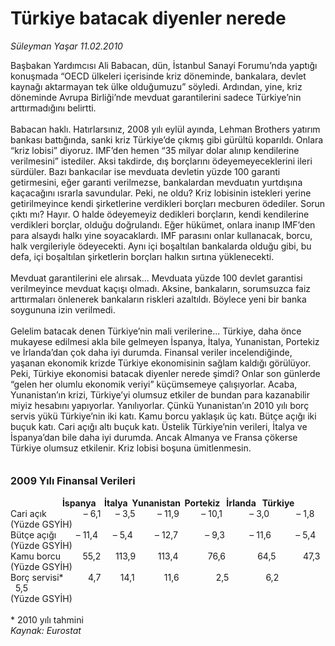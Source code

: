 # Türkiye batacak diyenler nerede

*Süleyman Yaşar 11.02.2010*

<div class="taraf_structure_2col_1zq">
<div class="margen_n">



 <p></p><p>Başbakan Yardımcısı Ali Babacan, dün, İstanbul Sanayi Forumu’nda yaptığı konuşmada “OECD ülkeleri içerisinde kriz döneminde, bankalara, devlet kaynağı aktarmayan tek ülke olduğumuzu” söyledi. Ardından, yine, kriz döneminde Avrupa Birliği’nde mevduat garantilerini sadece Türkiye’nin arttırmadığını belirtti. <br/><br/>Babacan haklı. Hatırlarsınız, 2008 yılı eylül ayında, Lehman Brothers yatırım bankası battığında, sanki kriz Türkiye’de çıkmış gibi gürültü koparıldı. Onlara “kriz lobisi” diyoruz. IMF’den hemen “35 milyar dolar alınıp kendilerine verilmesini” istediler. Aksi takdirde, dış borçlarını ödeyemeyeceklerini ileri sürdüler. Bazı bankacılar ise mevduata devletin yüzde 100 garanti getirmesini, eğer garanti verilmezse, bankalardan mevduatın yurtdışına kaçacağını ısrarla savundular. Peki, ne oldu? Kriz lobisinin istekleri yerine getirilmeyince kendi şirketlerine verdikleri borçları mecburen ödediler. Sorun çıktı mı? Hayır. O halde ödeyemeyiz dedikleri borçların, kendi kendilerine verdikleri borçlar, olduğu doğrulandı. Eğer hükümet, onlara inanıp IMF’den para alsaydı halkı yine soyacaklardı. IMF parasını onlar kullanacak, borcu, halk vergileriyle ödeyecekti. Aynı içi boşaltılan bankalarda olduğu gibi, bu defa, içi boşaltılan şirketlerin borçları halkın sırtına yüklenecekti. <br/><br/>Mevduat garantilerini ele alırsak... Mevduata yüzde 100 devlet garantisi verilmeyince mevduat kaçışı olmadı. Aksine, bankaların, sorumsuzca faiz arttırmaları önlenerek bankaların riskleri azaltıldı. Böylece yeni bir banka soygununa izin verilmedi. <br/><br/>Gelelim batacak denen Türkiye’nin mali verilerine... Türkiye, daha önce mukayese edilmesi akla bile gelmeyen İspanya, İtalya, Yunanistan, Portekiz ve İrlanda’dan çok daha iyi durumda. Finansal veriler incelendiğinde, yaşanan ekonomik krizde Türkiye ekonomisinin sağlam kaldığı görülüyor. Peki, Türkiye ekonomisi batacak diyenler nerede şimdi? Onlar son günlerde “gelen her olumlu ekonomik veriyi” küçümsemeye çalışıyorlar. Acaba, Yunanistan’ın krizi, Türkiye’yi olumsuz etkiler de bundan para kazanabilir miyiz hesabını yapıyorlar. Yanılıyorlar. Çünkü Yunanistan’ın 2010 yılı borç servis yükü Türkiye’nin iki katı. Kamu borcu yaklaşık üç katı. Bütçe açığı iki buçuk katı. Cari açığı altı buçuk katı. Üstelik Türkiye’nin verileri, İtalya ve İspanya’dan bile daha iyi durumda. Ancak Almanya ve Fransa çökerse Türkiye olumsuz etkilenir. Kriz lobisi boşuna ümitlenmesin.<b> <br/></b><b><br/><br/><font size="3">2009 Yılı Finansal Verileri</font> </b><b><br/><br/>                         İspanya    İtalya  Yunanistan  Portekiz   İrlanda   Türkiye</b> <br/>Cari açık               – 6,1      – 3,5         – 11,9         – 10,1           – 3,0           – 1,8 <br/>(Yüzde GSYİH) <br/>Bütçe açığı        – 11,4      – 5,4         – 12,7           – 9,3          – 11,6          – 5,4 <br/>(Yüzde GSYİH) <br/>Kamu borcu         55,2      113,9         113,4            76,6             64,5           47,3 <br/>(Yüzde GSYİH) <br/>Borç servisi*          4,7        14,1            11,6               2,5               6,2              5,5 <br/>(Yüzde GSYİH) <br/><br/>* 2010 yılı tahmini<i> <br/>Kaynak: Eurostat</i></p>
<br/>
<br/>
<br/>



<br/>


<div id="taraf_not">
</div>

</div>


</div>
